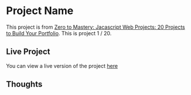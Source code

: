 # Project Name

This project is from [Zero to Mastery: Jacascript Web Projects: 20 Projects to Build Your Portfolio](https://academy.zerotomastery.io/p/javascript-projects).
This is project 1 / 20.

## Live Project

You can view a live version of the project [here]()

## Thoughts
